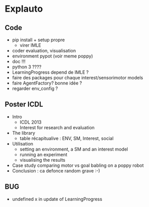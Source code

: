 # Explauto

## Code
* pip install + setup propre
    * virer IMLE
* coder evaluation, visualisation
* environment pypot (voir meme poppy)
* doc !!!
* python 3 ????
* LearningProgress depend de IMLE ?
* faire des packages pour chaque interest/sensorimotor models
* faire AgentFactory? bonne idée ?
* regarder env_config ?


## Poster ICDL
* Intro
    * ICDL 2013
    * Interest for research and evaluation
* The library
    * table récapitualive : ENV, SM, Interest, social
* Utilisation
    * setting an environment, a SM and an interest model
    * running an experiment
    * visualising the results
* Case study comparing motor vs goal babling on a poppy robot
* Conclusion : ca defonce random grave :-)

## BUG
* undefined x in update of LearningProgress
